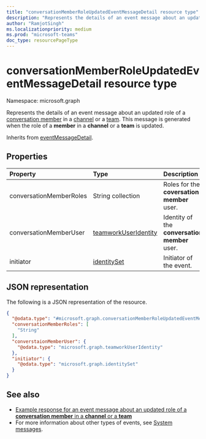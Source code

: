 ```yaml
---
title: "conversationMemberRoleUpdatedEventMessageDetail resource type"
description: "Represents the details of an event message about an updated role of a conversation member in a channel or a team."
author: "RamjotSingh"
ms.localizationpriority: medium
ms.prod: "microsoft-teams"
doc_type: resourcePageType
---
```


# conversationMemberRoleUpdatedEventMessageDetail resource type

Namespace: microsoft.graph

Represents the details of an event message about an updated role of a [conversation member](../resources/conversationMember.md) in a [channel](../resources/channel.md) or a [team](../resources/team.md).
This message is generated when the role of a **member** in a **channel** or a **team** is updated.


Inherits from [eventMessageDetail](../resources/eventmessagedetail.md).

## Properties
|Property|Type|Description|
|:---|:---|:---|
|conversationMemberRoles|String collection|Roles for the **coversation member** user.|
|conversationMemberUser|[teamworkUserIdentity](../resources/teamworkuseridentity.md)|Identity of the **conversation member** user.|
|initiator|[identitySet](../resources/identityset.md)|Initiator of the event.|

## JSON representation
The following is a JSON representation of the resource.
<!-- {
  "blockType": "resource",
  "@odata.type": "microsoft.graph.conversationMemberRoleUpdatedEventMessageDetail",
  "baseType": "microsoft.graph.eventMessageDetail"
}
-->
``` json
{
  "@odata.type": "#microsoft.graph.conversationMemberRoleUpdatedEventMessageDetail",
  "conversationMemberRoles": [
    "String"
  ],
  "converstaionMemberUser": {
    "@odata.type": "microsoft.graph.teamworkUserIdentity"
  },
  "initiator": {
    "@odata.type": "microsoft.graph.identitySet"
  }
}
```


## See also
- [Example response for an event message about an updated role of a **conversation member** in a **channel** or a **team**](/graph/system-messages/#conversation-member-role-updated)
- For more information about other types of events, see [System messages](/graph/system-messages).

